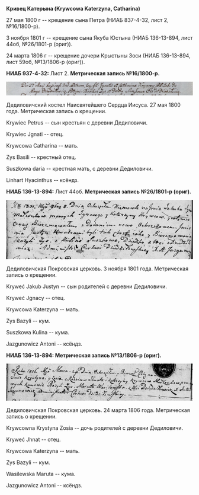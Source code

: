**Кривец Катерына (Krywcowa Katerzyna, Catharina)**

27 мая 1800 г -- крещение сына Петра (НИАБ 837-4-32, лист 2,
№16/1800-р).

3 ноября 1801 г -- крещение сына Якуба Юстына (НИАБ 136-13-894, лист
44об, №26/1801-р (ориг)).

24 марта 1806 г -- крещение дочери Крыстыны Зоси (НИАБ 136-13-894, лист
59об, №13/1806-р (ориг)).

**НИАБ 937-4-32:** Лист 2. **Метрическая запись №16/1800-р.**

![](./media/e2b2b2f4ba1b4eae39d153a65ca7c291c37f225b.png)

Дедиловичский костел Наисвятейшего Сердца Иисуса. 27 мая 1800 года.
Метрическая запись о крещении.

Krywiec Petrus -- сын крестьян с деревни Дедиловичи.

Krywiec Jgnati -- отец.

Krywcowa Catharina -- мать.

Zys Basili -- крестный отец.

Suszkowa daria -- крестная мать, с деревни Дедиловичи.

Linhart Hyacinthus -- ксёндз.

**НИАБ 136-13-894:** Лист 44об. **Метрическая запись №26/1801-р
(ориг).**

![](./media/4d776bbc08b179964a9bdf9481620b6c9599f128.png)

Дедиловичская Покровская церковь. 3 ноября 1801 года. Метрическая запись
о крещении.

Kryweć Jakub Justyn -- сын родителей с деревни Дедиловичи.

Kryweć Jgnacy -- отец.

Krywcowa Katerzyna -- мать.

Zys Bazyli -- кум.

Suszkowa Kulina -- кума.

Jazgunowicz Antoni -- ксёндз.

**НИАБ 136-13-894: Метрическая запись №13/1806-р (ориг).**

![](./media/4d41e3079bf5460a9c9503001d99673552c7c891.png)

Дедиловичская Покровская церковь. 24 марта 1806 года. Метрическая запись
о крещении.

Krywcowna Krystyna Zosia -- дочь родителей с деревни Дедиловичи.

Kryweć Jhnat -- отец.

Krywcowa Katerzyna -- мать.

Zys Bazyli -- кум.

Wasilewska Maruta -- кума.

Jazgunowicz Antoni -- ксёндз.
